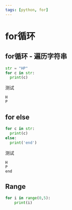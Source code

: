 ```yaml
---
tags: [python, for]
---
```

# for循环

## for循环 - 遍历字符串

```python
str = "HP"
for c in str:
  print(c)
```

测试

```
H
P
```

## for else

```python
for c in str:
  print(c)
else:
  print('end')
```

测试

```
H
P
end
```

## Range

```python
for i in range(0,5):
	print(i)
```

